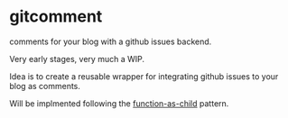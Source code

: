 # gitcomment

comments for your blog with a github issues backend.

Very early stages, very much a  WIP.

Idea is to create a reusable wrapper for integrating github issues to your blog as comments.

Will be implmented following the [function-as-child](https://medium.com/merrickchristensen/function-as-child-components-5f3920a9ace9) pattern.

